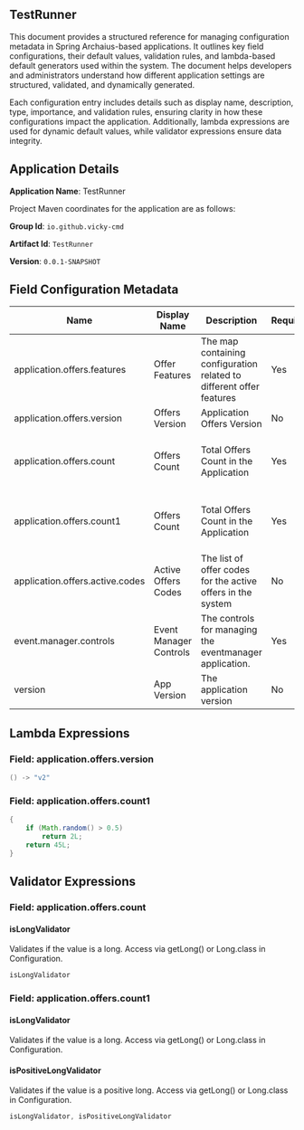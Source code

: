 ## TestRunner

This document provides a structured reference for managing configuration metadata in Spring Archaius-based applications. It outlines key field configurations, their default values, validation rules, and lambda-based default generators used within the system. The document helps developers and administrators understand how different application settings are structured, validated, and dynamically generated.

Each configuration entry includes details such as display name, description, type, importance, and validation rules, ensuring clarity in how these configurations impact the application. Additionally, lambda expressions are used for dynamic default values, while validator expressions ensure data integrity.
## Application Details
**Application Name**: TestRunner

Project Maven coordinates for the application are as follows:

**Group Id**: `io.github.vicky-cmd`

**Artifact Id**: `TestRunner`

**Version**: `0.0.1-SNAPSHOT`


## Field Configuration Metadata

| Name | Display Name | Description | Required | Type | Importance | Validated Field | Default Value | Allowed Values |
|------|--------------|-------------|----------|------|------------|-----------------|---------------|----------------|
| application.offers.features | Offer Features | The map containing configuration related to different offer features | Yes | OBJECT | HIGH | No |  |  |
| application.offers.version | Offers Version | Application Offers Version | No | STRING |  | No | Lambda Expression | v1, v2, v3 |
| application.offers.count | Offers Count | Total Offers Count in the Application | Yes | LONG |  | Yes | supplier | new HashSet<>(List.of(45L, 2L, 74L, 14L, 74L)) |
| application.offers.count1 | Offers Count | Total Offers Count in the Application | Yes | LONG |  | Yes | Lambda Expression | new HashSet<>(List.of(45L, 2L, 74L, 14L, 74L)) |
| application.offers.active.codes | Active Offers Codes | The list of offer codes for the active offers in the system | No | STRING |  | No | code1,code2,code3 |  |
| event.manager.controls | Event Manager Controls | The controls for managing the eventmanager application. | Yes | MAP |  | No | Collections::emptyMap | new HashSet<>(List.of(45L, 2L, 74L, 14L, 74L)) |
| version | App Version | The application version | No | STRING |  | No |  |  |


## Lambda Expressions

### Field: application.offers.version

```java
() -> "v2"
```
### Field: application.offers.count1

```java
{
    if (Math.random() > 0.5)
        return 2L;
    return 45L;
}
```


## Validator Expressions

### Field: application.offers.count

#### isLongValidator

Validates if the value is a long. Access via getLong() or Long.class in Configuration.

```java
isLongValidator
```
### Field: application.offers.count1

#### isLongValidator

Validates if the value is a long. Access via getLong() or Long.class in Configuration.

#### isPositiveLongValidator

Validates if the value is a positive long. Access via getLong() or Long.class in Configuration.

```java
isLongValidator, isPositiveLongValidator
```
